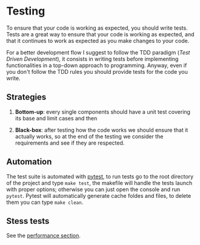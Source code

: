 # Testing

To ensure that your code is working as expected, you should write tests. Tests are a great way to ensure that your code is working as expected, and that it continues to work as expected as you make changes to your code.

For a better development flow I suggest to follow the TDD paradigm (_Test Driven Development_), it consists in writing tests before implementing functionalities in a top-down approach to programming. Anyway, even if you don't follow the TDD rules you should provide tests for the code you write.

## Strategies

1. **Bottom-up**: every single components should have a unit test covering its base and limit cases and then 

2. **Black-box**: after testing how the code works we should ensure that it actually works, so at the end of the testing we consider the requirements and see if they are respected.

## Automation

The test suite is automated with [pytest](https://docs.pytest.org), to run tests go to the root directory of the project and type `make test`, the makefile will handle the tests launch with proper options; otherwise you can just open the console and run `pytest`. Pytest will automatically generate cache foldes and files, to delete them you can type `make clean`.

## Stess tests

See the [performance section]().
